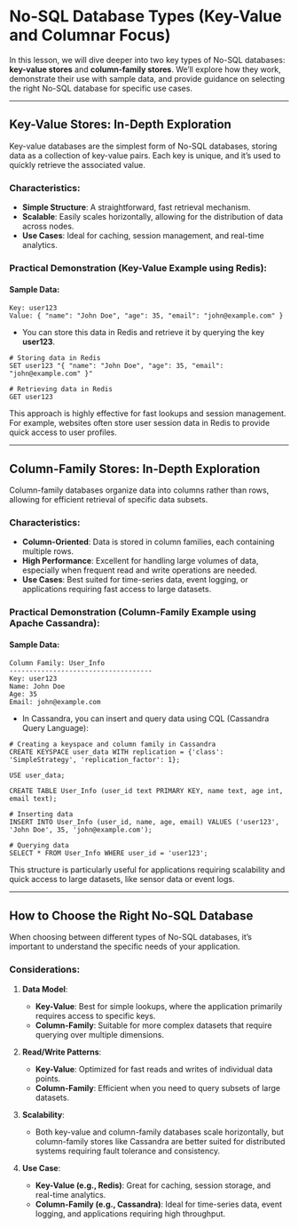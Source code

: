 
# No-SQL Database Types (Key-Value and Columnar Focus)

In this lesson, we will dive deeper into two key types of No-SQL databases: **key-value stores** and **column-family stores**. We’ll explore how they work, demonstrate their use with sample data, and provide guidance on selecting the right No-SQL database for specific use cases.

---

## Key-Value Stores: In-Depth Exploration

Key-value databases are the simplest form of No-SQL databases, storing data as a collection of key-value pairs. Each key is unique, and it’s used to quickly retrieve the associated value.

### Characteristics:
- **Simple Structure**: A straightforward, fast retrieval mechanism.
- **Scalable**: Easily scales horizontally, allowing for the distribution of data across nodes.
- **Use Cases**: Ideal for caching, session management, and real-time analytics.

### Practical Demonstration (Key-Value Example using Redis):
#### Sample Data:
```
Key: user123
Value: { "name": "John Doe", "age": 35, "email": "john@example.com" }
```
- You can store this data in Redis and retrieve it by querying the key **user123**.

```
# Storing data in Redis
SET user123 "{ "name": "John Doe", "age": 35, "email": "john@example.com" }"

# Retrieving data in Redis
GET user123
```

This approach is highly effective for fast lookups and session management. For example, websites often store user session data in Redis to provide quick access to user profiles.

---

## Column-Family Stores: In-Depth Exploration

Column-family databases organize data into columns rather than rows, allowing for efficient retrieval of specific data subsets.

### Characteristics:
- **Column-Oriented**: Data is stored in column families, each containing multiple rows.
- **High Performance**: Excellent for handling large volumes of data, especially when frequent read and write operations are needed.
- **Use Cases**: Best suited for time-series data, event logging, or applications requiring fast access to large datasets.

### Practical Demonstration (Column-Family Example using Apache Cassandra):
#### Sample Data:
```
Column Family: User_Info
------------------------------------
Key: user123
Name: John Doe
Age: 35
Email: john@example.com
```
- In Cassandra, you can insert and query data using CQL (Cassandra Query Language):

```
# Creating a keyspace and column family in Cassandra
CREATE KEYSPACE user_data WITH replication = {'class': 'SimpleStrategy', 'replication_factor': 1};

USE user_data;

CREATE TABLE User_Info (user_id text PRIMARY KEY, name text, age int, email text);

# Inserting data
INSERT INTO User_Info (user_id, name, age, email) VALUES ('user123', 'John Doe', 35, 'john@example.com');

# Querying data
SELECT * FROM User_Info WHERE user_id = 'user123';
```

This structure is particularly useful for applications requiring scalability and quick access to large datasets, like sensor data or event logs.

---

## How to Choose the Right No-SQL Database

When choosing between different types of No-SQL databases, it’s important to understand the specific needs of your application.

### Considerations:
1. **Data Model**: 
   - **Key-Value**: Best for simple lookups, where the application primarily requires access to specific keys.
   - **Column-Family**: Suitable for more complex datasets that require querying over multiple dimensions.

2. **Read/Write Patterns**: 
   - **Key-Value**: Optimized for fast reads and writes of individual data points.
   - **Column-Family**: Efficient when you need to query subsets of large datasets.

3. **Scalability**: 
   - Both key-value and column-family databases scale horizontally, but column-family stores like Cassandra are better suited for distributed systems requiring fault tolerance and consistency.

4. **Use Case**: 
   - **Key-Value (e.g., Redis)**: Great for caching, session storage, and real-time analytics.
   - **Column-Family (e.g., Cassandra)**: Ideal for time-series data, event logging, and applications requiring high throughput.

